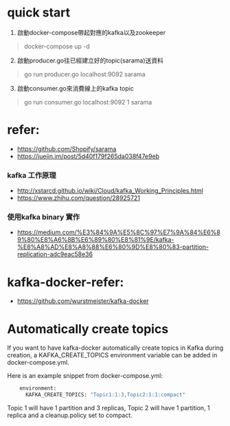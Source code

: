 # quick start
1. 啟動docker-compose帶起對應的kafka以及zookeeper
> docker-compose up -d

2. 啟動producer.go往已經建立好的topic(sarama)送資料
> go run producer.go localhost:9092 sarama

3. 啟動consumer.go來消費線上的kafka topic
> go run consumer.go localhost:9092 1 sarama

# refer:
- https://github.com/Shopify/sarama
- https://juejin.im/post/5d40f179f265da038f47e9eb


### kafka 工作原理
- http://xstarcd.github.io/wiki/Cloud/kafka_Working_Principles.html
- https://www.zhihu.com/question/28925721


### 使用kafka binary 實作
- https://medium.com/%E3%84%9A%E5%8C%97%E7%9A%84%E6%89%80%E8%A6%8B%E6%89%80%E8%81%9E/kafka-%E8%A8%AD%E8%A8%88%E6%80%9D%E8%80%83-partition-replication-adc9eac58e36


# kafka-docker-refer:
- https://github.com/wurstmeister/kafka-docker


 
# Automatically create topics
If you want to have kafka-docker automatically create topics in Kafka during creation, a 
KAFKA_CREATE_TOPICS environment variable can be added in docker-compose.yml.

Here is an example snippet from docker-compose.yml:
```sh
    environment:
      KAFKA_CREATE_TOPICS: "Topic1:1:3,Topic2:1:1:compact"
```

Topic 1 will have 1 partition and 3 replicas,
Topic 2 will have 1 partition, 1 replica and a cleanup.policy set to compact. 
